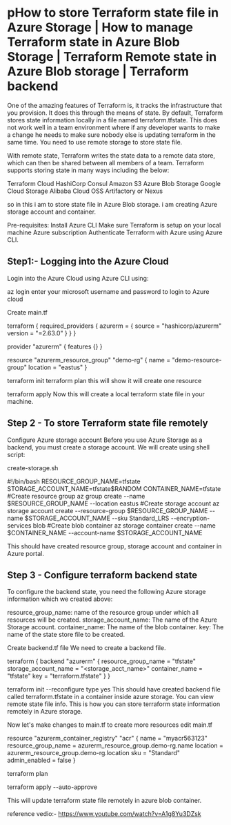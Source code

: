 # pHow to store Terraform state file in Azure Storage | How to manage Terraform state in Azure Blob Storage | Terraform Remote state in Azure Blob storage | Terraform backend

One of the amazing features of Terraform is, it tracks the infrastructure that you provision. It does this through the means of state. By default, Terraform stores state information locally in a file named terraform.tfstate. This does not work well in a team environment where if any developer wants to make a change he needs to make sure nobody else is updating terraform in the same time. You need to use remote storage to store state file.

With remote state, Terraform writes the state data to a remote data store, which can then be shared between all members of a team. Terraform supports storing state in many ways including the below:

Terraform Cloud
HashiCorp Consul
Amazon S3
Azure Blob Storage
Google Cloud Storage
Alibaba Cloud OSS
Artifactory or Nexus 

so in this i am to store state file in Azure Blob storage. i am creating Azure storage account and container.

Pre-requisites:
Install Azure CLI
Make sure Terraform is setup on your local machine
Azure subscription 
Authenticate Terraform with Azure using Azure CLI.

## Step1:- Logging into the Azure Cloud
Login into the Azure Cloud using Azure CLI using:

az login
enter your microsoft username and password to login to Azure cloud

Create main.tf


terraform {
  required_providers {
    azurerm = {
      source  = "hashicorp/azurerm"
      version = "=2.63.0"
    }
  }
}

provider "azurerm" {
  features {}
}

resource "azurerm_resource_group" "demo-rg" {
  name     = "demo-resource-group"
  location = "eastus"
}

terraform init 
terraform plan 
this will show it will create one resource

terraform apply 
Now this will create a local terraform state file in your machine.

## Step 2 - To store Terraform state file remotely
Configure Azure storage account
Before you use Azure Storage as a backend, you must create a storage account. We will create using shell script:

create-storage.sh

#!/bin/bash
RESOURCE_GROUP_NAME=tfstate
STORAGE_ACCOUNT_NAME=tfstate$RANDOM
CONTAINER_NAME=tfstate
#Create resource group
az group create --name $RESOURCE_GROUP_NAME --location eastus
#Create storage account
az storage account create --resource-group $RESOURCE_GROUP_NAME --name $STORAGE_ACCOUNT_NAME --sku Standard_LRS --encryption-services blob
#Create blob container
az storage container create --name $CONTAINER_NAME --account-name $STORAGE_ACCOUNT_NAME

This should have created resource group, storage account and container in Azure portal.

## Step 3 - Configure terraform backend state 
To configure the backend state, you need the following Azure storage information which we created above:

resource_group_name: name of the resource group under which all resources will be created.
storage_account_name: The name of the Azure Storage account.
container_name: The name of the blob container.
key: The name of the state store file to be created.

Create backend.tf file
We need to create a backend file.

terraform {
    backend "azurerm" {
        resource_group_name  = "tfstate"
        storage_account_name = "<storage_acct_name>"
        container_name       = "tfstate"
        key                  = "terraform.tfstate"
    }
}


terraform init --reconfigure
type yes
This should have created backend file called terraform.tfstate in a container inside azure storage.
You can view remote state file info.
This is how you can store terraform state information remotely in Azure storage. 

Now let's make changes to main.tf to create more resources
edit main.tf

resource "azurerm_container_registry" "acr" {
  name                = "myacr563123"
  resource_group_name = azurerm_resource_group.demo-rg.name
  location            = azurerm_resource_group.demo-rg.location
  sku                 = "Standard"
  admin_enabled       = false
}

terraform plan

terraform apply --auto-approve

This will update terraform state file remotely in azure blob container.



reference vedio:- https://www.youtube.com/watch?v=A1g8Yu3DZsk